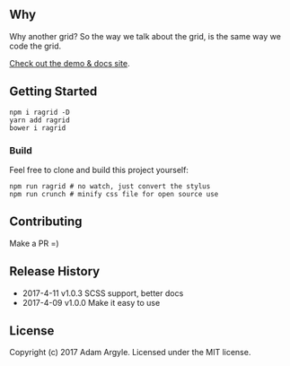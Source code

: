 ## Why
Why another grid? So the way we talk about the grid, is the same way we code the grid.

[Check out the demo & docs site](https://argyleink.github.io/ragrid/).


## Getting Started
```shell
npm i ragrid -D
yarn add ragrid
bower i ragrid
```


### Build
Feel free to clone and build this project yourself:
```shell
npm run ragrid # no watch, just convert the stylus
npm run crunch # minify css file for open source use
```


## Contributing
Make a PR =)

## Release History
* 2017-4-11  v1.0.3  SCSS support, better docs
* 2017-4-09  v1.0.0  Make it easy to use

## License
Copyright (c) 2017 Adam Argyle. Licensed under the MIT license.
